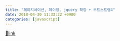 ```yaml
---
title: "페이지네이션, 페이징, jquery 확장 + 부트스트랩4"
date: 2018-04-30 11:33:22 +0900
categories: [javascript]
---
```





[🔗link](http://www.mins01.com/mh/tech/read/1155)